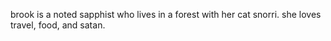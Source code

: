 brook is a noted sapphist who lives in a forest with her cat snorri.
she loves travel, food, and satan.

